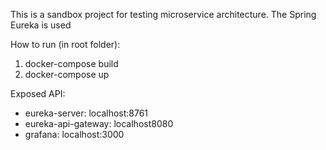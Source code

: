 This is a sandbox project for testing microservice architecture.
The Spring Eureka is used

How to run (in root folder):
1. docker-compose build
2. docker-compose up

Exposed API:
- eureka-server: localhost:8761
- eureka-api-gateway: localhost8080
- grafana: localhost:3000
